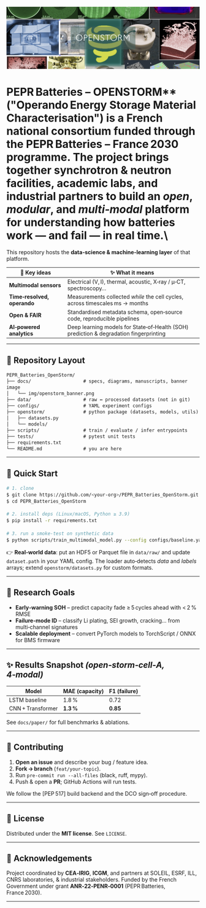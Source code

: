 <p align="center">
  <img src="docs/img/openstorm_banner.png" width="720" alt="OPENSTORM multimodal characterisation collage"/>
</p>

# PEPR Batteries – **OPENSTORM**** ("Operando Energy Storage Material Characterisation") is a French national consortium funded through the **PEPR Batteries – France 2030** programme. The project brings together synchrotron & neutron facilities, academic labs, and industrial partners to build an *open*, *modular*, and *multi‑modal* platform for understanding how batteries work — and fail — in real time.\
This repository hosts the **data‑science & machine‑learning layer** of that platform.

| 🔑 Key ideas                | ✨ What it means                                                                        |
| --------------------------- | -------------------------------------------------------------------------------------- |
| **Multimodal sensors**      | Electrical (V, I), thermal, acoustic, X‑ray / µ‑CT, spectroscopy…                      |
| **Time‑resolved, operando** | Measurements collected *while* the cell cycles, across timescales ms → months          |
| **Open & FAIR**             | Standardised metadata schema, open‑source code, reproducible pipelines                 |
| **AI‑powered analytics**    | Deep learning models for State‑of‑Health (SOH) prediction & degradation fingerprinting |

---

## 📂 Repository Layout

```text
PEPR_Batteries_OpenStorm/
├── docs/                   # specs, diagrams, manuscripts, banner image
│   └── img/openstorm_banner.png
├── data/                   # raw ↔ processed datasets (not in git)
├── configs/                # YAML experiment configs
├── openstorm/              # python package (datasets, models, utils)
│   ├── datasets.py
│   └── models/
├── scripts/                # train / evaluate / infer entrypoints
├── tests/                  # pytest unit tests
├── requirements.txt
└── README.md               # you are here
```

---

## 🚀 Quick Start

```bash
# 1. clone
$ git clone https://github.com/<your-org>/PEPR_Batteries_OpenStorm.git
$ cd PEPR_Batteries_OpenStorm

# 2. install deps (Linux/macOS, Python ≥ 3.9)
$ pip install -r requirements.txt

# 3. run a smoke‑test on synthetic data
$ python scripts/train_multimodal_model.py --config configs/baseline.yaml
```

👉  **Real‑world data**: put an HDF5 or Parquet file in `data/raw/` and update `dataset.path` in your YAML config. The loader auto‑detects *data* and *labels* arrays; extend `openstorm/datasets.py` for custom formats.

---

## 🧠 Research Goals

- **Early‑warning SOH** – predict capacity fade ≥ 5 cycles ahead with < 2 % RMSE
- **Failure‑mode ID** – classify Li plating, SEI growth, cracking… from multi‑channel signatures
- **Scalable deployment** – convert PyTorch models to TorchScript / ONNX for BMS firmware

---

## ✨ Results Snapshot *(open‑storm‑cell‑A, 4‑modal)*

| Model             | MAE (capacity) | F1 (failure) |
| ----------------- | -------------- | ------------ |
| LSTM baseline     | 1.8 %          | 0.72         |
| CNN + Transformer | **1.3 %**      | **0.85**     |

See `docs/paper/` for full benchmarks & ablations.

---

## 🤝 Contributing

1. **Open an issue** and describe your bug / feature idea.
2. **Fork → branch** (`feat/your-topic`).
3. Run `pre‑commit run ‑‑all-files` (black, ruff, mypy).
4. Push & open a **PR**; GitHub Actions will run tests.

We follow the [PEP 517] build backend and the DCO sign‑off procedure.

---

## 📜 License

Distributed under the **MIT license**. See `LICENSE`.

---

## 🙌 Acknowledgements

Project coordinated by **CEA‑IRIG**, **ICGM**, and partners at SOLEIL, ESRF, ILL, CNRS laboratories, & industrial stakeholders. Funded by the French Government under grant **ANR‑22‑PENR‑0001** (PEPR Batteries, France 2030).

---